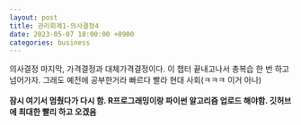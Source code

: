 ```yaml
---
layout: post
title: 관리회계1-의사결정4
date: 2023-05-07 18:00:00 +0900
categories: business
---
```


<p>
의사결정 마지막, 가격결정과 대체가격결정이다. 이 챕터 끝내고나서 총복습 한 번 하고 넘어가자. 그래도 예전에 공부한거라 빠르다 빨라 현대 사회(ㅋㅋㅋ 이거 아나)
<br/><br/>
<span style="font-weight : bolder">잠시 여기서 멈췄다가 다시 함. R프로그래밍이랑 파이썬 알고리즘 업로드 해야함. 깃허브에 최대한 빨리 하고 오겠음</span>
</p>
